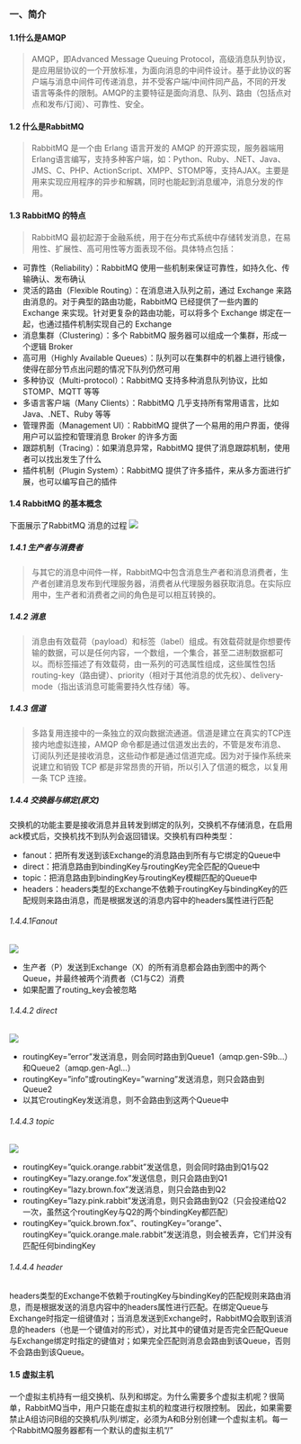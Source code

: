 ### 一、简介
#### 1.1什么是AMQP
> AMQP，即Advanced Message Queuing Protocol，高级消息队列协议，是应用层协议的一个开放标准，为面向消息的中间件设计。基于此协议的客户端与消息中间件可传递消息，并不受客户端/中间件同产品，不同的开发语言等条件的限制。AMQP的主要特征是面向消息、队列、路由（包括点对点和发布/订阅）、可靠性、安全。
#### 1.2 什么是RabbitMQ
> RabbitMQ 是一个由 Erlang 语言开发的 AMQP 的开源实现，服务器端用Erlang语言编写，支持多种客户端，如：Python、Ruby、.NET、Java、JMS、C、PHP、ActionScript、XMPP、STOMP等，支持AJAX。主要是用来实现应用程序的异步和解耦，同时也能起到消息缓冲，消息分发的作用。

#### 1.3 RabbitMQ 的特点
> RabbitMQ 最初起源于金融系统，用于在分布式系统中存储转发消息，在易用性、扩展性、高可用性等方面表现不俗。具体特点包括：
- 可靠性（Reliability）：RabbitMQ 使用一些机制来保证可靠性，如持久化、传输确认、发布确认
- 灵活的路由（Flexible Routing）：在消息进入队列之前，通过 Exchange 来路由消息的。对于典型的路由功能，RabbitMQ 已经提供了一些内置的 Exchange 来实现。针对更复杂的路由功能，可以将多个 Exchange 绑定在一起，也通过插件机制实现自己的 Exchange
- 消息集群（Clustering）：多个 RabbitMQ 服务器可以组成一个集群，形成一个逻辑 Broker
- 高可用（Highly Available Queues）：队列可以在集群中的机器上进行镜像，使得在部分节点出问题的情况下队列仍然可用
- 多种协议（Multi-protocol）：RabbitMQ 支持多种消息队列协议，比如 STOMP、MQTT 等等
- 多语言客户端（Many Clients）：RabbitMQ 几乎支持所有常用语言，比如 Java、.NET、Ruby 等等
- 管理界面（Management UI）：RabbitMQ 提供了一个易用的用户界面，使得用户可以监控和管理消息 Broker 的许多方面
- 跟踪机制（Tracing）：如果消息异常，RabbitMQ 提供了消息跟踪机制，使用者可以找出发生了什么
- 插件机制（Plugin System）：RabbitMQ 提供了许多插件，来从多方面进行扩展，也可以编写自己的插件
#### 1.4 RabbitMQ 的基本概念
下面展示了RabbitMQ 消息的过程
![](https://upload-images.jianshu.io/upload_images/8387919-8f76fa47e49bf330.png?imageMogr2/auto-orient/strip%7CimageView2/2/w/1240)

##### 1.4.1 生产者与消费者
> 与其它的消息中间件一样，RabbitMQ中包含消息生产者和消息消费者，生产者创建消息发布到代理服务器，消费者从代理服务器获取消息。在实际应用中，生产者和消费者之间的角色是可以相互转换的。
##### 1.4.2 消息
> 消息由有效载荷（payload）和标签（label）组成。有效载荷就是你想要传输的数据，可以是任何内容，一个数组，一个集合，甚至二进制数据都可以。而标签描述了有效载荷，由一系列的可选属性组成，这些属性包括routing-key（路由键）、priority（相对于其他消息的优先权）、delivery-mode（指出该消息可能需要持久性存储）等。
##### 1.4.3 信道
> 多路复用连接中的一条独立的双向数据流通道。信道是建立在真实的TCP连接内地虚拟连接，AMQP 命令都是通过信道发出去的，不管是发布消息、订阅队列还是接收消息，这些动作都是通过信道完成。因为对于操作系统来说建立和销毁 TCP 都是非常昂贵的开销，所以引入了信道的概念，以复用一条 TCP 连接。
##### 1.4.4 交换器与绑定(原文)
交换机的功能主要是接收消息并且转发到绑定的队列，交换机不存储消息，在启用ack模式后，交换机找不到队列会返回错误。交换机有四种类型：
- fanout：把所有发送到该Exchange的消息路由到所有与它绑定的Queue中
- direct：把消息路由到bindingKey与routingKey完全匹配的Queue中
- topic：把消息路由到bindingKey与routingKey模糊匹配的Queue中
- headers：headers类型的Exchange不依赖于routingKey与bindingKey的匹配规则来路由消息，而是根据发送的消息内容中的headers属性进行匹配
###### 1.4.4.1Fanout
![](https://upload-images.jianshu.io/upload_images/8387919-cff03f8e2246ffc1.png?imageMogr2/auto-orient/strip%7CimageView2/2/w/1240)
- 生产者（P）发送到Exchange（X）的所有消息都会路由到图中的两个Queue，并最终被两个消费者（C1与C2）消费
- 如果配置了routing_key会被忽略
###### 1.4.4.2 direct
![](https://upload-images.jianshu.io/upload_images/8387919-1be568576fb16bc2.png?imageMogr2/auto-orient/strip%7CimageView2/2/w/1240)

- routingKey=”error”发送消息，则会同时路由到Queue1（amqp.gen-S9b…）和Queue2（amqp.gen-Agl…）
- routingKey=”info”或routingKey=”warning”发送消息，则只会路由到Queue2
- 以其它routingKey发送消息，则不会路由到这两个Queue中
###### 1.4.4.3 topic
![](https://upload-images.jianshu.io/upload_images/8387919-3e143f1ea7ded15d.png?imageMogr2/auto-orient/strip%7CimageView2/2/w/1240)
- routingKey=”quick.orange.rabbit”发送信息，则会同时路由到Q1与Q2
- routingKey=”lazy.orange.fox”发送信息，则只会路由到Q1
- routingKey=”lazy.brown.fox”发送消息，则只会路由到Q2
- routingKey=”lazy.pink.rabbit”发送消息，则只会路由到Q2（只会投递给Q2一次，虽然这个routingKey与Q2的两个bindingKey都匹配）
- routingKey=”quick.brown.fox”、routingKey=”orange”、routingKey=”quick.orange.male.rabbit”发送消息，则会被丢弃，它们并没有匹配任何bindingKey
###### 1.4.4.4 header
headers类型的Exchange不依赖于routingKey与bindingKey的匹配规则来路由消息，而是根据发送的消息内容中的headers属性进行匹配。在绑定Queue与Exchange时指定一组键值对；当消息发送到Exchange时，RabbitMQ会取到该消息的headers（也是一个键值对的形式），对比其中的键值对是否完全匹配Queue与Exchange绑定时指定的键值对；如果完全匹配则消息会路由到该Queue，否则不会路由到该Queue。
#### 1.5 虚拟主机
一个虚拟主机持有一组交换机、队列和绑定。为什么需要多个虚拟主机呢？很简单，RabbitMQ当中，用户只能在虚拟主机的粒度进行权限控制。 因此，如果需要禁止A组访问B组的交换机/队列/绑定，必须为A和B分别创建一个虚拟主机。每一个RabbitMQ服务器都有一个默认的虚拟主机“/”